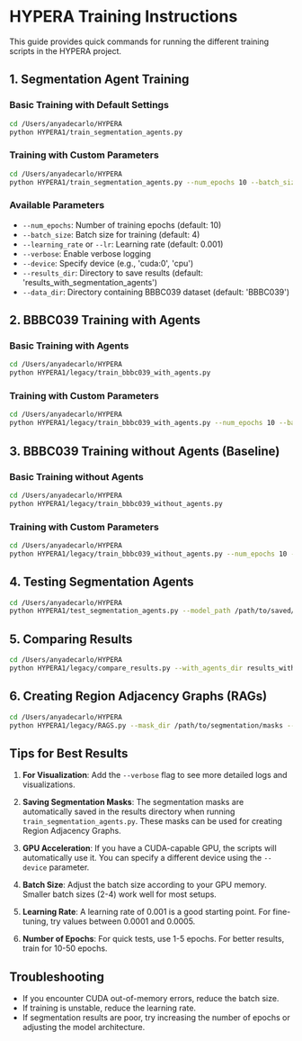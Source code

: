 # HYPERA Training Instructions

This guide provides quick commands for running the different training scripts in the HYPERA project.

## 1. Segmentation Agent Training

### Basic Training with Default Settings
```bash
cd /Users/anyadecarlo/HYPERA
python HYPERA1/train_segmentation_agents.py
```

### Training with Custom Parameters
```bash
cd /Users/anyadecarlo/HYPERA
python HYPERA1/train_segmentation_agents.py --num_epochs 10 --batch_size 4 --learning_rate 0.001 --verbose
```

### Available Parameters
- `--num_epochs`: Number of training epochs (default: 10)
- `--batch_size`: Batch size for training (default: 4)
- `--learning_rate` or `--lr`: Learning rate (default: 0.001)
- `--verbose`: Enable verbose logging
- `--device`: Specify device (e.g., 'cuda:0', 'cpu')
- `--results_dir`: Directory to save results (default: 'results_with_segmentation_agents')
- `--data_dir`: Directory containing BBBC039 dataset (default: 'BBBC039')

## 2. BBBC039 Training with Agents

### Basic Training with Agents
```bash
cd /Users/anyadecarlo/HYPERA
python HYPERA1/legacy/train_bbbc039_with_agents.py
```

### Training with Custom Parameters
```bash
cd /Users/anyadecarlo/HYPERA
python HYPERA1/legacy/train_bbbc039_with_agents.py --num_epochs 10 --batch_size 4 --learning_rate 0.001 --verbose
```

## 3. BBBC039 Training without Agents (Baseline)

### Basic Training without Agents
```bash
cd /Users/anyadecarlo/HYPERA
python HYPERA1/legacy/train_bbbc039_without_agents.py
```

### Training with Custom Parameters
```bash
cd /Users/anyadecarlo/HYPERA
python HYPERA1/legacy/train_bbbc039_without_agents.py --num_epochs 10 --batch_size 4 --learning_rate 0.001 --verbose
```

## 4. Testing Segmentation Agents

```bash
cd /Users/anyadecarlo/HYPERA
python HYPERA1/test_segmentation_agents.py --model_path /path/to/saved/model.pth
```

## 5. Comparing Results

```bash
cd /Users/anyadecarlo/HYPERA
python HYPERA1/legacy/compare_results.py --with_agents_dir results_with_agents --without_agents_dir results_no_agent
```

## 6. Creating Region Adjacency Graphs (RAGs)

```bash
cd /Users/anyadecarlo/HYPERA
python HYPERA1/legacy/RAGS.py --mask_dir /path/to/segmentation/masks --output_dir /path/to/output
```

## Tips for Best Results

1. **For Visualization**: Add the `--verbose` flag to see more detailed logs and visualizations.

2. **Saving Segmentation Masks**: The segmentation masks are automatically saved in the results directory when running `train_segmentation_agents.py`. These masks can be used for creating Region Adjacency Graphs.

3. **GPU Acceleration**: If you have a CUDA-capable GPU, the scripts will automatically use it. You can specify a different device using the `--device` parameter.

4. **Batch Size**: Adjust the batch size according to your GPU memory. Smaller batch sizes (2-4) work well for most setups.

5. **Learning Rate**: A learning rate of 0.001 is a good starting point. For fine-tuning, try values between 0.0001 and 0.0005.

6. **Number of Epochs**: For quick tests, use 1-5 epochs. For better results, train for 10-50 epochs.

## Troubleshooting

- If you encounter CUDA out-of-memory errors, reduce the batch size.
- If training is unstable, reduce the learning rate.
- If segmentation results are poor, try increasing the number of epochs or adjusting the model architecture.
